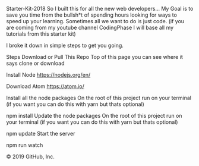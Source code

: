 Starter-Kit-2018
So I built this for all the new web developers... My Goal is to save you time from the bullsh*t of spending hours looking for ways to speed up your learning. Sometimes all we want to do is just code. (if you are coming from my youtube channel CodingPhase I will base all my tutorials from this starter kit)

I broke it down in simple steps to get you going.

Steps
Download or Pull This Repo Top of this page you can see where it says clone or download

Install Node https://nodejs.org/en/

Download Atom https://atom.io/

Install all the node packages On the root of this project run on your terminal (if you want you can do this with yarn but thats optional)

npm install
Update the node packages On the root of this project run on your terminal (if you want you can do this with yarn but thats optional)

npm update
Start the server

npm run watch

© 2019 GitHub, Inc.